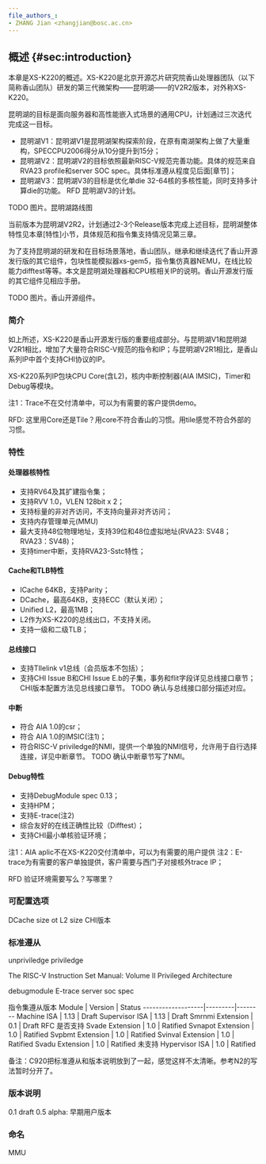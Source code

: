 ```yaml
---
file_authors_:
- ZHANG Jian <zhangjian@bosc.ac.cn>
---
```


## 概述 {#sec:introduction}

本章是XS-K220的概述。XS-K220是北京开源芯片研究院香山处理器团队（以下简称香山团队）研发的第三代微架构——昆明湖——的V2R2版本，对外称XS-K220。

昆明湖的目标是面向服务器和高性能嵌入式场景的通用CPU，计划通过三次迭代完成这一目标。
- 昆明湖V1：昆明湖V1是昆明湖架构探索阶段，在原有南湖架构上做了大量重构，SPECCPU2006得分从10分提升到15分；
- 昆明湖V2：昆明湖V2的目标依照最新RISC-V规范完善功能。具体的规范来自RVA23 profile和server SOC spec。具体标准遵从程度见后面[章节]；
- 昆明湖V3：昆明湖V3的目标是优化单die 32-64核的多核性能，同时支持多计算die的功能。
RFD 昆明湖V3的计划。

TODO 图片。昆明湖路线图

当前版本为昆明湖V2R2，计划通过2-3个Release版本完成上述目标，昆明湖整体特性见本章[特性]小节，具体规范和指令集支持情况见第三章。

为了支持昆明湖的研发和在目标场景落地，香山团队，继承和继续迭代了香山开源发行版的其它组件，包块性能模拟器xs-gem5，指令集仿真器NEMU，在线比较能力difftest等等。本文是昆明湖处理器和CPU核相关IP的说明。香山开源发行版的其它组件见相应手册。

TODO 图片。香山开源组件。

### 简介
如上所述，XS-K220是香山开源发行版的重要组成部分。与昆明湖V1和昆明湖V2R1相比，增加了大量符合RISC-V规范的指令和IP；与昆明湖V2R1相比，是香山系列IP中首个支持CHI协议的IP。

XS-K220系列IP包块CPU Core(含L2)，核内中断控制器(AIA IMSIC)，Timer和Debug等模块。

注1：Trace不在交付清单中，可以为有需要的客户提供demo。

RFD: 这里用Core还是Tile？用core不符合香山的习惯。用tile感觉不符合外部的习惯。

### 特性
#### 处理器核特性
- 支持RV64及其扩建指令集；
- 支持RVV 1.0，VLEN 128bit x 2；
- 支持标量的非对齐访问，不支持向量非对齐访问；
- 支持内存管理单元(MMU)
- 最大支持48位物理地址，支持39位和48位虚拟地址(RVA23: SV48；RVA23：SV48)；
- 支持timer中断，支持RVA23-Sstc特性；

#### Cache和TLB特性
- ICache 64KB，支持Parity；
- DCache，最高64KB，支持ECC（默认关闭）；
- Unified L2，最高1MB；
- L2作为XS-K220的总线出口，不支持关闭。
- 支持一级和二级TLB；

#### 总线接口
- 支持TIlelink v1总线（会员版本不包括）；
- 支持CHI Issue B和CHI Issue E.b的子集，事务和flit字段详见总线接口章节；CHI版本配置方法见总线接口章节。
TODO 确认与总线接口部分描述对应。

#### 中断
- 符合 AIA 1.0的csr；
- 符合 AIA 1.0的IMSIC(注1)；
- 符合RISC-V priviledge的NMI，提供一个单独的NMI信号，允许用于自行选择连接，详见中断章节。
TODO 确认中断章节写了NMI。

#### Debug特性
- 支持DebugModule spec 0.13；
- 支持HPM；
- 支持E-trace(注2)
- 综合友好的在线正确性比较（Difftest）；
- 支持CHI最小单核验证环境；

注1：AIA aplic不在XS-K220交付清单中，可以为有需要的用户提供
注2：E-trace为有需要的客户单独提供，客户需要与西门子对接核外trace IP；

RFD 验证环境需要写么？写哪里？

### 可配置选项
DCache size
ot
L2 size
CHI版本

### 标准遵从
unpriviledge
priviledge

The RISC-V Instruction Set Manual: Volume II Privileged Architecture

debugmodule
E-trace
server soc spec

指令集遵从版本
Module             | Version | Status
-------------------|---------|--------
Machine ISA        | 1.13    | Draft
Supervisor ISA     | 1.13    | Draft
Smrnmi Extension   | 0.1     | Draft RFC 是否支持
Svade Extension    | 1.0     | Ratified
Svnapot Extension  | 1.0     | Ratified
Svpbmt Extension   | 1.0     | Ratified
Svinval Extension  | 1.0     | Ratified
Svadu Extension    | 1.0     | Ratified 未支持
Hypervisor ISA     | 1.0     | Ratified

备注：C920把标准遵从和版本说明放到了一起，感觉这样不太清晰。参考N2的写法暂时分开了。

### 版本说明
0.1 draft
0.5 alpha: 早期用户版本

### 命名
MMU

